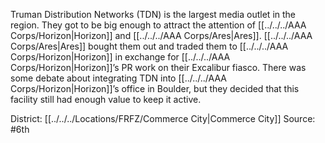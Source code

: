 Truman Distribution Networks (TDN) is the largest media outlet in the region. They got to be big enough to attract the attention of [[../../../AAA Corps/Horizon|Horizon]] and [[../../../AAA Corps/Ares|Ares]]. [[../../../AAA Corps/Ares|Ares]] bought them out and traded them to [[../../../AAA Corps/Horizon|Horizon]] in exchange for [[../../../AAA Corps/Horizon|Horizon]]’s PR work on their Excalibur fiasco. There was some debate about integrating TDN into [[../../../AAA Corps/Horizon|Horizon]]’s office in Boulder, but they decided that this facility still had  enough value to keep it active.

District: [[../../../Locations/FRFZ/Commerce City|Commerce City]]
Source: #6th
